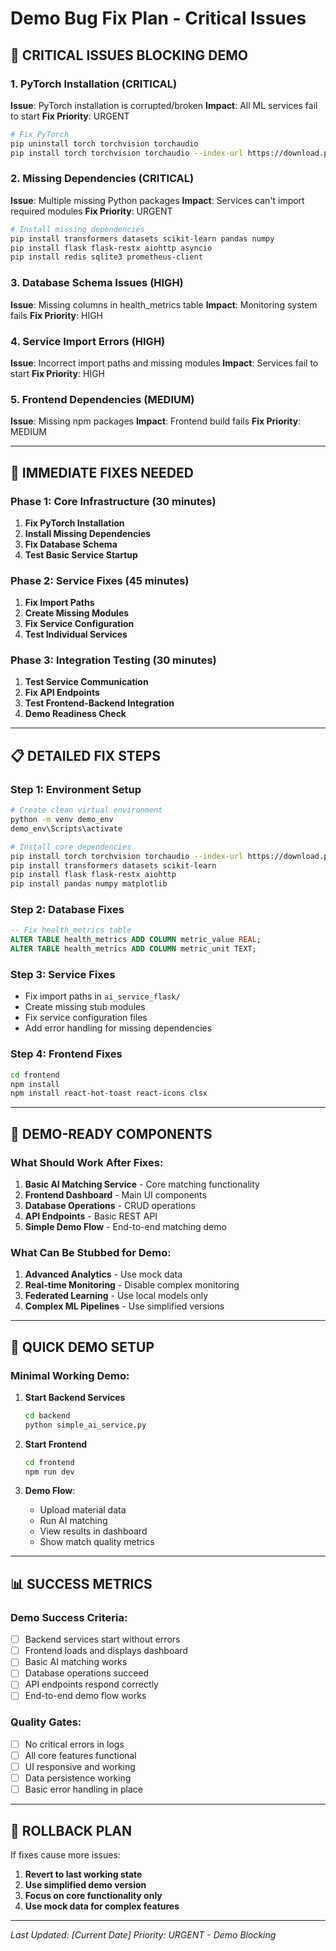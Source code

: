 # Demo Bug Fix Plan - Critical Issues

## 🚨 CRITICAL ISSUES BLOCKING DEMO

### 1. PyTorch Installation (CRITICAL)
**Issue**: PyTorch installation is corrupted/broken
**Impact**: All ML services fail to start
**Fix Priority**: URGENT

```bash
# Fix PyTorch
pip uninstall torch torchvision torchaudio
pip install torch torchvision torchaudio --index-url https://download.pytorch.org/whl/cpu
```

### 2. Missing Dependencies (CRITICAL)
**Issue**: Multiple missing Python packages
**Impact**: Services can't import required modules
**Fix Priority**: URGENT

```bash
# Install missing dependencies
pip install transformers datasets scikit-learn pandas numpy
pip install flask flask-restx aiohttp asyncio
pip install redis sqlite3 prometheus-client
```

### 3. Database Schema Issues (HIGH)
**Issue**: Missing columns in health_metrics table
**Impact**: Monitoring system fails
**Fix Priority**: HIGH

### 4. Service Import Errors (HIGH)
**Issue**: Incorrect import paths and missing modules
**Impact**: Services fail to start
**Fix Priority**: HIGH

### 5. Frontend Dependencies (MEDIUM)
**Issue**: Missing npm packages
**Impact**: Frontend build fails
**Fix Priority**: MEDIUM

---

## 🔧 IMMEDIATE FIXES NEEDED

### Phase 1: Core Infrastructure (30 minutes)
1. **Fix PyTorch Installation**
2. **Install Missing Dependencies**
3. **Fix Database Schema**
4. **Test Basic Service Startup**

### Phase 2: Service Fixes (45 minutes)
1. **Fix Import Paths**
2. **Create Missing Modules**
3. **Fix Service Configuration**
4. **Test Individual Services**

### Phase 3: Integration Testing (30 minutes)
1. **Test Service Communication**
2. **Fix API Endpoints**
3. **Test Frontend-Backend Integration**
4. **Demo Readiness Check**

---

## 📋 DETAILED FIX STEPS

### Step 1: Environment Setup
```bash
# Create clean virtual environment
python -m venv demo_env
demo_env\Scripts\activate

# Install core dependencies
pip install torch torchvision torchaudio --index-url https://download.pytorch.org/whl/cpu
pip install transformers datasets scikit-learn
pip install flask flask-restx aiohttp
pip install pandas numpy matplotlib
```

### Step 2: Database Fixes
```sql
-- Fix health_metrics table
ALTER TABLE health_metrics ADD COLUMN metric_value REAL;
ALTER TABLE health_metrics ADD COLUMN metric_unit TEXT;
```

### Step 3: Service Fixes
- Fix import paths in `ai_service_flask/`
- Create missing stub modules
- Fix service configuration files
- Add error handling for missing dependencies

### Step 4: Frontend Fixes
```bash
cd frontend
npm install
npm install react-hot-toast react-icons clsx
```

---

## 🎯 DEMO-READY COMPONENTS

### What Should Work After Fixes:
1. **Basic AI Matching Service** - Core matching functionality
2. **Frontend Dashboard** - Main UI components
3. **Database Operations** - CRUD operations
4. **API Endpoints** - Basic REST API
5. **Simple Demo Flow** - End-to-end matching demo

### What Can Be Stubbed for Demo:
1. **Advanced Analytics** - Use mock data
2. **Real-time Monitoring** - Disable complex monitoring
3. **Federated Learning** - Use local models only
4. **Complex ML Pipelines** - Use simplified versions

---

## 🚀 QUICK DEMO SETUP

### Minimal Working Demo:
1. **Start Backend Services**
   ```bash
   cd backend
   python simple_ai_service.py
   ```

2. **Start Frontend**
   ```bash
   cd frontend
   npm run dev
   ```

3. **Demo Flow**:
   - Upload material data
   - Run AI matching
   - View results in dashboard
   - Show match quality metrics

---

## 📊 SUCCESS METRICS

### Demo Success Criteria:
- [ ] Backend services start without errors
- [ ] Frontend loads and displays dashboard
- [ ] Basic AI matching works
- [ ] Database operations succeed
- [ ] API endpoints respond correctly
- [ ] End-to-end demo flow works

### Quality Gates:
- [ ] No critical errors in logs
- [ ] All core features functional
- [ ] UI responsive and working
- [ ] Data persistence working
- [ ] Basic error handling in place

---

## 🔄 ROLLBACK PLAN

If fixes cause more issues:
1. **Revert to last working state**
2. **Use simplified demo version**
3. **Focus on core functionality only**
4. **Use mock data for complex features**

---

*Last Updated: [Current Date]*
*Priority: URGENT - Demo Blocking*